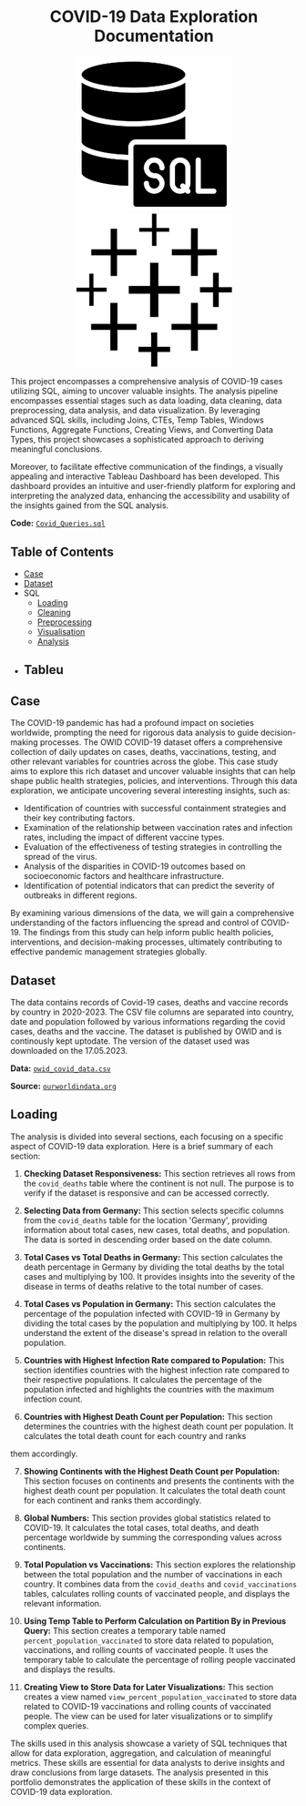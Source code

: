 <h1 align="center">COVID-19 Data Exploration Documentation</h1>

<p align="center">
  <img width="273px" src="https://github.com/blackcrowX/blackcrowX.github.io/blob/main/images/icons/sql_server.png?raw=true"/>
  <img width="273px" src="https://github.com/blackcrowX/blackcrowX.github.io/blob/main/images/icons/tableau.png?raw=true"/>
</p>

This project encompasses a comprehensive analysis of COVID-19 cases utilizing SQL, aiming to uncover valuable insights. The analysis pipeline encompasses essential stages such as data loading, data cleaning, data preprocessing, data analysis, and data visualization. By leveraging advanced SQL skills, including Joins, CTEs, Temp Tables, Windows Functions, Aggregate Functions, Creating Views, and Converting Data Types, this project showcases a sophisticated approach to deriving meaningful conclusions. 

Moreover, to facilitate effective communication of the findings, a visually appealing and interactive Tableau Dashboard has been developed. This dashboard provides an intuitive and user-friendly platform for exploring and interpreting the analyzed data, enhancing the accessibility and usability of the insights gained from the SQL analysis. 

**Code:** [`Covid_Queries.sql`](https://github.com/blackcrowX/Data_Analytics_Portfolio/blob/main/Project_II/Covid_Queries.sql)

## Table of Contents
- [Case](https://github.com/blackcrowX/Data-Analysis-Portfolio/blob/main/Project-II/readme.md#Case)
- [Dataset](https://github.com/blackcrowX/Data-Analysis-Portfolio/blob/main/Project-II/readme.md#Data)
- SQL
  - [Loading](https://github.com/blackcrowX/Data-Analysis-Portfolio/blob/main/Project-II/readme.md#Loading)
  - [Cleaning](https://github.com/blackcrowX/Data-Analysis-Portfolio/blob/main/Project-II/readme.md#Cleaning)
  - [Preprocessing](https://github.com/blackcrowX/Data-Analysis-Portfolio/blob/main/Project-II/readme.md#Preprocessing)
  - [Visualisation](https://github.com/blackcrowX/Data-Analysis-Portfolio/blob/main/Project-II/readme.md#Visualisation)
  - [Analysis](https://github.com/blackcrowX/Data-Analysis-Portfolio/blob/main/Project-II/readme.md#Analysis)
- Tableu
  - 

## Case

The COVID-19 pandemic has had a profound impact on societies worldwide, prompting the need for rigorous data analysis to guide decision-making processes. The OWID COVID-19 dataset offers a comprehensive collection of daily updates on cases, deaths, vaccinations, testing, and other relevant variables for countries across the globe. This case study aims to explore this rich dataset and uncover valuable insights that can help shape public health strategies, policies, and interventions. Through this data exploration, we anticipate uncovering several interesting insights, such as:

- Identification of countries with successful containment strategies and their key contributing factors.
- Examination of the relationship between vaccination rates and infection rates, including the impact of different vaccine types.
- Evaluation of the effectiveness of testing strategies in controlling the spread of the virus.
- Analysis of the disparities in COVID-19 outcomes based on socioeconomic factors and healthcare infrastructure.
- Identification of potential indicators that can predict the severity of outbreaks in different regions.

By examining various dimensions of the data, we will gain a comprehensive understanding of the factors influencing the spread and control of COVID-19. The findings from this study can help inform public health policies, interventions, and decision-making processes, ultimately contributing to effective pandemic management strategies globally.

## Dataset

The data contains records of Covid-19 cases, deaths and vaccine records by country in 2020-2023. The CSV file columns are separated into country, date and population followed by various informations regarding the covid cases, deaths and the vaccine. The dataset is published by OWID and is continously kept uptodate. The version of the dataset used was downloaded on the 17.05.2023.

**Data:** [`owid_covid_data.csv`](https://github.com/owid/covid-19-data/blob/master/public/data/owid-covid-data.csv)

**Source:** [`ourworldindata.org`](https://ourworldindata.org/coronavirus)

## Loading

The analysis is divided into several sections, each focusing on a specific aspect of COVID-19 data exploration. Here is a brief summary of each section:

1. **Checking Dataset Responsiveness:** This section retrieves all rows from the `covid_deaths` table where the continent is not null. The purpose is to verify if the dataset is responsive and can be accessed correctly.

2. **Selecting Data from Germany:** This section selects specific columns from the `covid_deaths` table for the location 'Germany', providing information about total cases, new cases, total deaths, and population. The data is sorted in descending order based on the date column.

3. **Total Cases vs Total Deaths in Germany:** This section calculates the death percentage in Germany by dividing the total deaths by the total cases and multiplying by 100. It provides insights into the severity of the disease in terms of deaths relative to the total number of cases.

4. **Total Cases vs Population in Germany:** This section calculates the percentage of the population infected with COVID-19 in Germany by dividing the total cases by the population and multiplying by 100. It helps understand the extent of the disease's spread in relation to the overall population.

5. **Countries with Highest Infection Rate compared to Population:** This section identifies countries with the highest infection rate compared to their respective populations. It calculates the percentage of the population infected and highlights the countries with the maximum infection count.

6. **Countries with Highest Death Count per Population:** This section determines the countries with the highest death count per population. It calculates the total death count for each country and ranks

 them accordingly.

7. **Showing Continents with the Highest Death Count per Population:** This section focuses on continents and presents the continents with the highest death count per population. It calculates the total death count for each continent and ranks them accordingly.

8. **Global Numbers:** This section provides global statistics related to COVID-19. It calculates the total cases, total deaths, and death percentage worldwide by summing the corresponding values across continents.

9. **Total Population vs Vaccinations:** This section explores the relationship between the total population and the number of vaccinations in each country. It combines data from the `covid_deaths` and `covid_vaccinations` tables, calculates rolling counts of vaccinated people, and displays the relevant information.

10. **Using Temp Table to Perform Calculation on Partition By in Previous Query:** This section creates a temporary table named `percent_population_vaccinated` to store data related to population, vaccinations, and rolling counts of vaccinated people. It uses the temporary table to calculate the percentage of rolling people vaccinated and displays the results.

11. **Creating View to Store Data for Later Visualizations:** This section creates a view named `view_percent_population_vaccinated` to store data related to COVID-19 vaccinations and rolling counts of vaccinated people. The view can be used for later visualizations or to simplify complex queries.

The skills used in this analysis showcase a variety of SQL techniques that allow for data exploration, aggregation, and calculation of meaningful metrics. These skills are essential for data analysts to derive insights and draw conclusions from large datasets. The analysis presented in this portfolio demonstrates the application of these skills in the context of COVID-19 data exploration.
